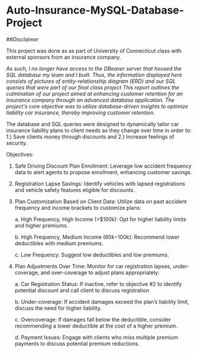 # Auto-Insurance-MySQL-Database-Project

##_Disclaimer_

This project was done as as part of University of Connecticut class with external sponsors from an insurance company.

_As such, I no longer have access to the DBeaver server that housed the SQL database my team and I built.
Thus, the information displayed here consists of pictures of entity-relationship diagram (ERD) and our SQL queries that were part of our final class project
This report outlines the culmination of our project aimed at enhancing customer retention for an insurance company through an advanced database application. The project's core objective was to utilize database-driven insights to optimize liability car insurance, thereby improving customer retention._

The database and SQL queries were designed to dynamically tailor car insurance liability plans to client needs as they change over time in order to:
1.)	Save clients money through discounts and
2.)	Increase feelings of security.

Objectives:
1.	Safe Driving Discount Plan Enrollment: Leverage low accident frequency data to alert agents to propose enrollment, enhancing customer savings.
2.	Registration Lapse Savings: Identify vehicles with lapsed registrations and vehicle safety features eligible for discounts.
3.	Plan Customization Based on Client Data: Utilize data on past accident frequency and income brackets to customize plans:

      a.	High Frequency, High Income (>$100k): Opt for higher liability limits and higher premiums.
  
      b.	High Frequency, Medium Income ($60k-$100k): Recommend lower deductibles with medium premiums.
  
      c.	Low Frequency: Suggest low deductibles and low premiums.
  
5.	Plan Adjustments Over Time: Monitor for car registration lapses, under-coverage, and over-coverage to adjust plans appropriately:
  
      a.	Car Registration Status: If inactive, refer to objective #2 to identify potential discount and call client to discuss registration
  
      b.	Under-coverage: If accident damages exceed the plan’s liability limit, discuss the need for higher liability.
  
      c.	Overcoverage: If damages fall below the deductible, consider recommending a lower deductible at the cost of a higher premium.
  
      d.	Payment Issues: Engage with clients who miss multiple premium payments to discuss potential premium reductions.

